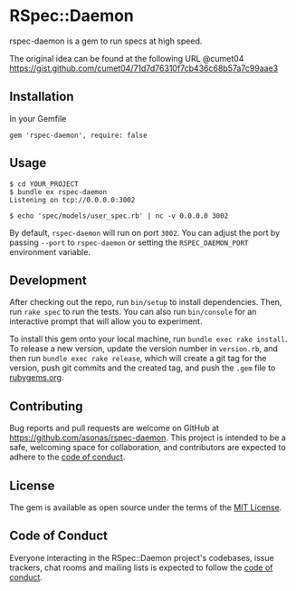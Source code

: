 # RSpec::Daemon

rspec-daemon is a gem to run specs at high speed.

The original idea can be found at the following URL @cumet04
https://gist.github.com/cumet04/71d7d76310f7cb436c68b57a7c99aae3

## Installation

In your Gemfile

```
gem 'rspec-daemon', require: false
```

## Usage

```
$ cd YOUR_PROJECT
$ bundle ex rspec-daemon
Listening on tcp://0.0.0.0:3002
```

```
$ echo 'spec/models/user_spec.rb' | nc -v 0.0.0.0 3002
```

By default, `rspec-daemon` will run on port `3002`. You can adjust the port by passing `--port` to `rspec-daemon` or setting the `RSPEC_DAEMON_PORT` environment variable.

## Development

After checking out the repo, run `bin/setup` to install dependencies. Then, run `rake spec` to run the tests. You can also run `bin/console` for an interactive prompt that will allow you to experiment.

To install this gem onto your local machine, run `bundle exec rake install`. To release a new version, update the version number in `version.rb`, and then run `bundle exec rake release`, which will create a git tag for the version, push git commits and the created tag, and push the `.gem` file to [rubygems.org](https://rubygems.org).

## Contributing

Bug reports and pull requests are welcome on GitHub at https://github.com/asonas/rspec-daemon. This project is intended to be a safe, welcoming space for collaboration, and contributors are expected to adhere to the [code of conduct](https://github.com/asonas/rspec-daemon/blob/master/CODE_OF_CONDUCT.md).

## License

The gem is available as open source under the terms of the [MIT License](https://opensource.org/licenses/MIT).

## Code of Conduct

Everyone interacting in the RSpec::Daemon project's codebases, issue trackers, chat rooms and mailing lists is expected to follow the [code of conduct](https://github.com/asonas/rspec-daemon/blob/master/CODE_OF_CONDUCT.md).
